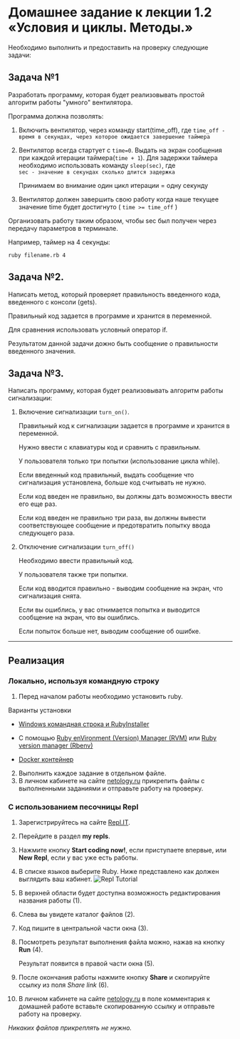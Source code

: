 Домашнее задание к лекции 1.2 «Условия и циклы. Методы.»
===

Необходимо выполнить и предоставить на проверку следующие задачи:

## Задача №1
Разработать программу, которая будет реализовывать простой алгоритм работы "умного" вентилятора.

Программа должна позволять:
1. Включить вентилятор, через команду start(time_off), где
   `time_off - время в секундах, через которое ожидается завершение таймера`
   
2. Вентилятор всегда стартует с `time=0`. Выдать на экран сообщения при каждой итерации таймера(`time + 1`). 
   Для задержки таймера необходимо использовать команду `sleep(sec)`, где  
     `sec - значение в секундах сколько длится задержка`
     
   Принимаем во внимание один цикл итерации = одну секунду
3. Вентилятор должен завершить свою работу когда наше текущее значение time будет достигнуто ( `time >= time_off` ) 
   
Организовать работу таким образом, чтобы sec был получен через передачу параметров в терминале.

Например, таймер на 4 секунды:

`ruby filename.rb 4` 
   

## Задача №2.
Написать метод, который проверяет правильность введенного кода, введенного с консоли (gets).

Правильный код задается в программе и хранится в переменной. 

Для сравнения использовать условный оператор if. 

Результатом данной задачи дожно быть сообщение о правильности введенного значения.


## Задача №3.
Написать программу, которая будет реализовывать алгоритм работы сигнализации:

1. Включение сигнализации `turn_on()`. 
   
   Правильный код к сигнализации задается в программе и хранится в переменной.
   
   Нужно ввести с клавиатуры код и сравнить с правильным.
   
   У пользователя только три попытки (использование цикла while).
   
   Если введенный код правильный, выдать сообщение что сигнализация установлена, больше код считывать не нужно.
   
   Если код введен не правильно, вы должны дать возможность ввести его еще раз.
   
   Если код введен не правильно три раза, вы должны вывести соответствующее сообщение и предотвратить попытку ввода следующего раза.
2. Отключение сигнализации `turn_off()` 
   
   Необходимо ввести правильный код. 
   
   У пользователя также три попытки. 
   
   Если код вводится правильно - выводим сообщение на экран, что сигнализация снята.

   Если вы ошиблись, у вас отнимается попытка и выводится сообщение на экран, что вы ошиблись. 
   
   Если попыток больше нет, выводим сообщение об ошибке.

---
## Реализация

### Локально, используя командную строку

1. Перед началом работы необходимо установить ruby.

Варианты установки 

- [Windows командная строка и RubyInstaller](../installations/ruby_installer.md)

- С помощью [Ruby enVironment (Version) Manager (RVM)](../installations/rvm.md) или [Ruby version manager (Rbenv)](../installations/rbenv.md)    

- [Docker контейнер](../installations/docker.md)

2. Выполнить каждое задание в отдельном файле.
3. В личном кабинете на сайте [netology.ru](http://netology.ru/) прикрепить файлы c выполненными заданиями и отправьте работу на проверку.

### С использованием песочницы Repl

1. Зарегистрируйтесь на сайте [Repl.IT](https://repl.it/).
2. Перейдите в раздел **my repls**. 
3. Нажмите кнопку **Start coding now!**, если приступаете впервые, или **New Repl**, если у вас уже есть работы. 
4. В списке языков выберите Ruby. 
Ниже представлено как должен выглядить ваш кабинет.
![Repl Tutorial](../resources/repl_tutorial.png)
4. В верхней области будет доступна возможность редактирования названия работы (1).
5. Слева вы увидете каталог файлов (2).
6. Код пишите в центральной части окна (3).
7. Посмотреть результат выполнения файла можно, нажав на кнопку **Run** (4). 

   Результат появится в правой части окна (5).
8. После окончания работы нажмите кнопку **Share** и скопируйте ссылку из поля *Share link* (6).
9. В личном кабинете на сайте [netology.ru](http://netology.ru/) в поле комментария к домашней работе вставьте скопированную ссылку и отправьте работу на проверку.

*Никаких файлов прикреплять не нужно.* 
